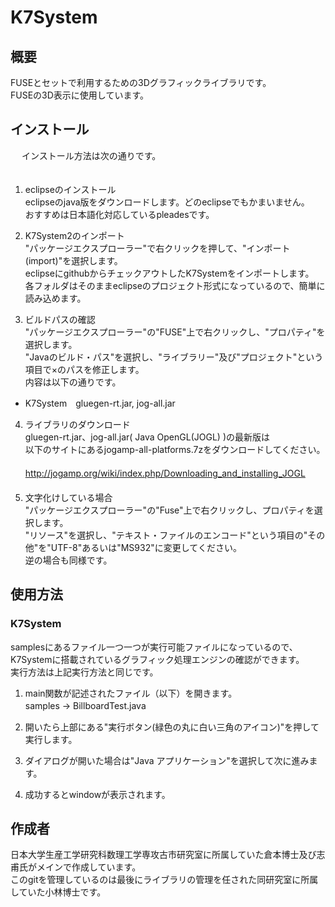 # K7System

## 概要

FUSEとセットで利用するための3Dグラフィックライブラリです。  
FUSEの3D表示に使用しています。

## インストール
  　
インストール方法は次の通りです。  
  　  
1.  eclipseのインストール  
eclipseのjava版をダウンロードします。どのeclipseでもかまいません。  
おすすめは日本語化対応しているpleadesです。  

2.  K7System2のインポート  
"パッケージエクスプローラー"で右クリックを押して、"インポート(import)"を選択します。  
eclipseにgithubからチェックアウトしたK7Systemをインポートします。  
各フォルダはそのままeclipseのプロジェクト形式になっているので、簡単に読み込めます。  

3.  ビルドパスの確認  
"パッケージエクスプローラー"の"FUSE"上で右クリックし、"プロパティ"を選択します。  
"Javaのビルド・パス"を選択し、"ライブラリー"及び"プロジェクト"という項目で×のパスを修正します。  
内容は以下の通りです。  
- K7System　gluegen-rt.jar, jog-all.jar  

4.  ライブラリのダウンロード  
gluegen-rt.jar、jog-all.jar( Java OpenGL(JOGL) )の最新版は  
以下のサイトにあるjogamp-all-platforms.7zをダウンロードしてください。  
　  
http://jogamp.org/wiki/index.php/Downloading_and_installing_JOGL  
　  
5.  文字化けしている場合  
"パッケージエクスプローラー"の"Fuse"上で右クリックし、プロパティを選択します。  
"リソース"を選択し、"テキスト・ファイルのエンコード"という項目の"その他"を"UTF-8"あるいは"MS932"に変更してください。  
逆の場合も同様です。  

## 使用方法
### K7System
samplesにあるファイル一つ一つが実行可能ファイルになっているので、  
K7Systemに搭載されているグラフィック処理エンジンの確認ができます。  
実行方法は上記実行方法と同じです。  

1.  main関数が記述されたファイル（以下）を開きます。  
samples → BillboardTest.java
  　　　
2.  開いたら上部にある"実行ボタン(緑色の丸に白い三角のアイコン)"を押して実行します。  

3.  ダイアログが開いた場合は"Java アプリケーション"を選択して次に進みます。  

4.  成功するとwindowが表示されます。  
  
## 作成者
日本大学生産工学研究科数理工学専攻古市研究室に所属していた倉本博士及び志甫氏がメインで作成しています。  
このgitを管理しているのは最後にライブラリの管理を任された同研究室に所属していた小林博士です。  

